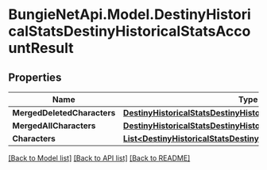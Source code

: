 # BungieNetApi.Model.DestinyHistoricalStatsDestinyHistoricalStatsAccountResult
## Properties

Name | Type | Description | Notes
------------ | ------------- | ------------- | -------------
**MergedDeletedCharacters** | [**DestinyHistoricalStatsDestinyHistoricalStatsWithMerged**](DestinyHistoricalStatsDestinyHistoricalStatsWithMerged.md) |  | [optional] 
**MergedAllCharacters** | [**DestinyHistoricalStatsDestinyHistoricalStatsWithMerged**](DestinyHistoricalStatsDestinyHistoricalStatsWithMerged.md) |  | [optional] 
**Characters** | [**List&lt;DestinyHistoricalStatsDestinyHistoricalStatsPerCharacter&gt;**](DestinyHistoricalStatsDestinyHistoricalStatsPerCharacter.md) |  | [optional] 

[[Back to Model list]](../README.md#documentation-for-models) [[Back to API list]](../README.md#documentation-for-api-endpoints) [[Back to README]](../README.md)

